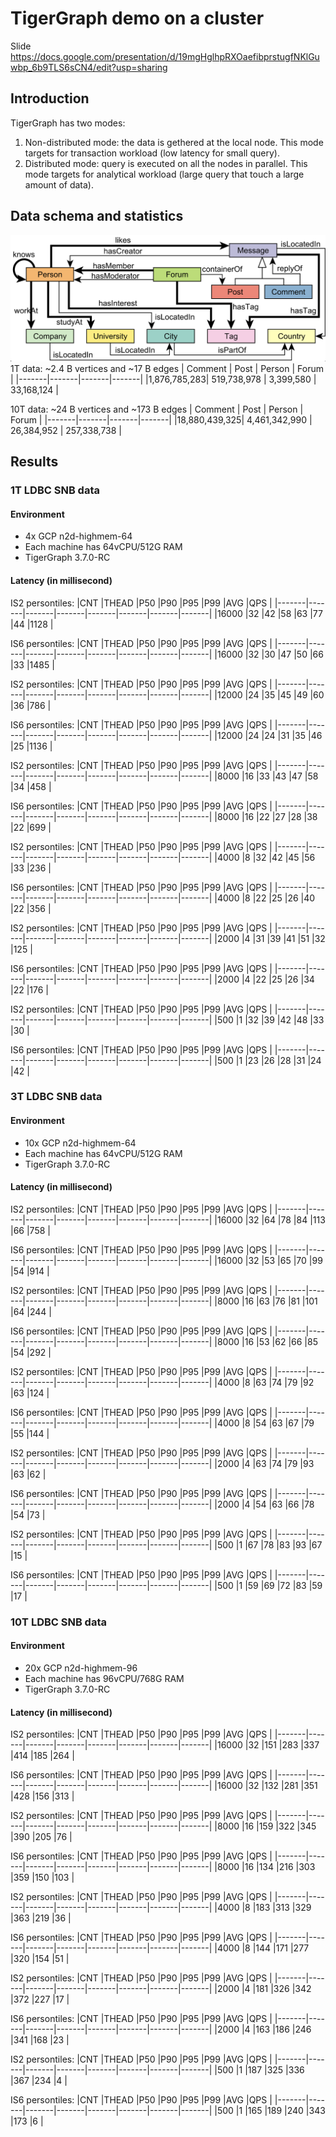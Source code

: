 # TigerGraph demo on a cluster
Slide
https://docs.google.com/presentation/d/19mgHglhpRXOaefibprstugfNKlGuwbp_6b9TLS6sCN4/edit?usp=sharing

## Introduction
TigerGraph has two modes:
1. Non-distributed mode: the data is gethered at the local node. This mode targets for transaction workload (low latency for small query). 
2. Distributed mode: query is executed on all the nodes in parallel. This mode targets for analytical workload (large query that touch a large amount of data).

## Data schema and statistics
![alt text](./schema.png)
1T data: ~2.4 B vertices and ~17 B edges
| Comment  | Post | Person | Forum |
|-------|-------|-------|-------|
|1,876,785,283| 519,738,978 |  3,399,580 | 33,168,124 |

10T data: ~24 B vertices and ~173 B edges
| Comment  | Post | Person | Forum |
|-------|-------|-------|-------| 
|18,880,439,325| 4,461,342,990 |  26,384,952 | 257,338,738 |

## Results
### 1T LDBC SNB data
#### Environment
- 4x GCP n2d-highmem-64 
- Each machine has 64vCPU/512G RAM
- TigerGraph 3.7.0-RC

#### Latency (in millisecond)
IS2 persontiles: 
|CNT    |THEAD  |P50    |P90    |P95    |P99    |AVG    |QPS    |
|-------|-------|-------|-------|-------|-------|-------|-------|
|16000  |32     |42     |58     |63     |77     |44     |1128   |

IS6 persontiles: 
|CNT    |THEAD  |P50    |P90    |P95    |P99    |AVG    |QPS    |
|-------|-------|-------|-------|-------|-------|-------|-------|
|16000  |32     |30     |47     |50     |66     |33     |1485   |

IS2 persontiles:
|CNT |THEAD |P50 |P90 |P95 |P99 |AVG |QPS |
|-------|-------|-------|-------|-------|-------|-------|-------|
|12000 |24 |35 |45 |49 |60 |36 |786 |

IS6 persontiles:
|CNT |THEAD |P50 |P90 |P95 |P99 |AVG |QPS |
|-------|-------|-------|-------|-------|-------|-------|-------|
|12000 |24 |24 |31 |35 |46 |25 |1136 |

IS2 persontiles:
|CNT |THEAD |P50 |P90 |P95 |P99 |AVG |QPS |
|-------|-------|-------|-------|-------|-------|-------|-------|
|8000 |16 |33 |43 |47 |58 |34 |458 |

IS6 persontiles:
|CNT |THEAD |P50 |P90 |P95 |P99 |AVG |QPS |
|-------|-------|-------|-------|-------|-------|-------|-------|
|8000 |16 |22 |27 |28 |38 |22 |699 |

IS2 persontiles:
|CNT |THEAD |P50 |P90 |P95 |P99 |AVG |QPS |
|-------|-------|-------|-------|-------|-------|-------|-------|
|4000 |8 |32 |42 |45 |56 |33 |236 |

IS6 persontiles:
|CNT |THEAD |P50 |P90 |P95 |P99 |AVG |QPS |
|-------|-------|-------|-------|-------|-------|-------|-------|
|4000 |8 |22 |25 |26 |40 |22 |356 |

IS2 persontiles:
|CNT |THEAD |P50 |P90 |P95 |P99 |AVG |QPS |
|-------|-------|-------|-------|-------|-------|-------|-------|
|2000 |4 |31 |39 |41 |51 |32 |125 |

IS6 persontiles:
|CNT |THEAD |P50 |P90 |P95 |P99 |AVG |QPS |
|-------|-------|-------|-------|-------|-------|-------|-------|
|2000 |4 |22 |25 |26 |34 |22 |176 |

IS2 persontiles:
|CNT |THEAD |P50 |P90 |P95 |P99 |AVG |QPS |
|-------|-------|-------|-------|-------|-------|-------|-------|
|500 |1 |32 |39 |42 |48 |33 |30 |

IS6 persontiles:
|CNT |THEAD |P50 |P90 |P95 |P99 |AVG |QPS |
|-------|-------|-------|-------|-------|-------|-------|-------|
|500 |1 |23 |26 |28 |31 |24 |42 |




### 3T LDBC SNB data
#### Environment 
- 10x GCP n2d-highmem-64 
- Each machine has 64vCPU/512G RAM
- TigerGraph 3.7.0-RC

#### Latency (in millisecond)

IS2 persontiles:
|CNT |THEAD |P50 |P90 |P95 |P99 |AVG |QPS |
|-------|-------|-------|-------|-------|-------|-------|-------|
|16000 |32 |64 |78 |84 |113 |66 |758 |

IS6 persontiles:
|CNT |THEAD |P50 |P90 |P95 |P99 |AVG |QPS |
|-------|-------|-------|-------|-------|-------|-------|-------|
|16000 |32 |53 |65 |70 |99 |54 |914 |

IS2 persontiles:
|CNT |THEAD |P50 |P90 |P95 |P99 |AVG |QPS |
|-------|-------|-------|-------|-------|-------|-------|-------|
|8000 |16 |63 |76 |81 |101 |64 |244 |

IS6 persontiles:
|CNT |THEAD |P50 |P90 |P95 |P99 |AVG |QPS |
|-------|-------|-------|-------|-------|-------|-------|-------|
|8000 |16 |53 |62 |66 |85 |54 |292 |

IS2 persontiles:
|CNT |THEAD |P50 |P90 |P95 |P99 |AVG |QPS |
|-------|-------|-------|-------|-------|-------|-------|-------|
|4000 |8 |63 |74 |79 |92 |63 |124 |

IS6 persontiles:
|CNT |THEAD |P50 |P90 |P95 |P99 |AVG |QPS |
|-------|-------|-------|-------|-------|-------|-------|-------|
|4000 |8 |54 |63 |67 |79 |55 |144 |

IS2 persontiles:
|CNT |THEAD |P50 |P90 |P95 |P99 |AVG |QPS |
|-------|-------|-------|-------|-------|-------|-------|-------|
|2000 |4 |63 |74 |79 |93 |63 |62 |

IS6 persontiles:
|CNT |THEAD |P50 |P90 |P95 |P99 |AVG |QPS |
|-------|-------|-------|-------|-------|-------|-------|-------|
|2000 |4 |54 |63 |66 |78 |54 |73 |

IS2 persontiles:
|CNT |THEAD |P50 |P90 |P95 |P99 |AVG |QPS |
|-------|-------|-------|-------|-------|-------|-------|-------|
|500 |1 |67 |78 |83 |93 |67 |15 |

IS6 persontiles:
|CNT |THEAD |P50 |P90 |P95 |P99 |AVG |QPS |
|-------|-------|-------|-------|-------|-------|-------|-------|
|500 |1 |59 |69 |72 |83 |59 |17 |






### 10T LDBC SNB data
#### Environment 
- 20x GCP n2d-highmem-96 
- Each machine has 96vCPU/768G RAM
- TigerGraph 3.7.0-RC

#### Latency (in millisecond)

IS2 persontiles:
|CNT |THEAD |P50 |P90 |P95 |P99 |AVG |QPS |
|-------|-------|-------|-------|-------|-------|-------|-------|
|16000 |32 |151 |283 |337 |414 |185 |264 |

IS6 persontiles:
|CNT |THEAD |P50 |P90 |P95 |P99 |AVG |QPS |
|-------|-------|-------|-------|-------|-------|-------|-------|
|16000 |32 |132 |281 |351 |428 |156 |313 |

IS2 persontiles:
|CNT |THEAD |P50 |P90 |P95 |P99 |AVG |QPS |
|-------|-------|-------|-------|-------|-------|-------|-------|
|8000 |16 |159 |322 |345 |390 |205 |76 |

IS6 persontiles:
|CNT |THEAD |P50 |P90 |P95 |P99 |AVG |QPS |
|-------|-------|-------|-------|-------|-------|-------|-------|
|8000 |16 |134 |216 |303 |359 |150 |103 |

IS2 persontiles:
|CNT |THEAD |P50 |P90 |P95 |P99 |AVG |QPS |
|-------|-------|-------|-------|-------|-------|-------|-------|
|4000 |8 |183 |313 |329 |363 |219 |36 |

IS6 persontiles:
|CNT |THEAD |P50 |P90 |P95 |P99 |AVG |QPS |
|-------|-------|-------|-------|-------|-------|-------|-------|
|4000 |8 |144 |171 |277 |320 |154 |51 |

IS2 persontiles:
|CNT |THEAD |P50 |P90 |P95 |P99 |AVG |QPS |
|-------|-------|-------|-------|-------|-------|-------|-------|
|2000 |4 |181 |326 |342 |372 |227 |17 |

IS6 persontiles:
|CNT |THEAD |P50 |P90 |P95 |P99 |AVG |QPS |
|-------|-------|-------|-------|-------|-------|-------|-------|
|2000 |4 |163 |186 |246 |341 |168 |23 |

IS2 persontiles:
|CNT |THEAD |P50 |P90 |P95 |P99 |AVG |QPS |
|-------|-------|-------|-------|-------|-------|-------|-------|
|500 |1 |187 |325 |336 |367 |234 |4 |

IS6 persontiles:
|CNT |THEAD |P50 |P90 |P95 |P99 |AVG |QPS |
|-------|-------|-------|-------|-------|-------|-------|-------|
|500 |1 |165 |189 |240 |343 |173 |6 |